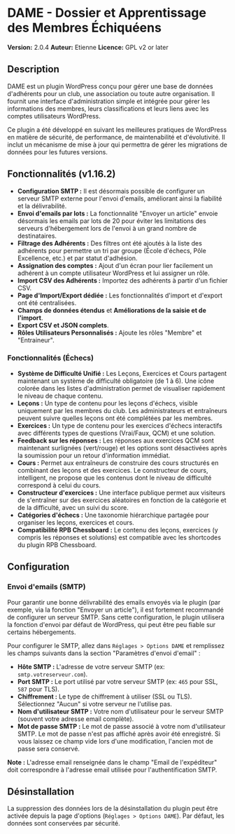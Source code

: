 # DAME - Dossier et Apprentissage des Membres Échiquéens

**Version:** 2.0.4
**Auteur:** Etienne
**Licence:** GPL v2 or later

## Description

DAME est un plugin WordPress conçu pour gérer une base de données d'adhérents pour un club, une association ou toute autre organisation. Il fournit une interface d'administration simple et intégrée pour gérer les informations des membres, leurs classifications et leurs liens avec les comptes utilisateurs WordPress.

Ce plugin a été développé en suivant les meilleures pratiques de WordPress en matière de sécurité, de performance, de maintenabilité et d'évolutivité. Il inclut un mécanisme de mise à jour qui permettra de gérer les migrations de données pour les futures versions.

## Fonctionnalités (v1.16.2)

*   **Configuration SMTP :** Il est désormais possible de configurer un serveur SMTP externe pour l'envoi d'emails, améliorant ainsi la fiabilité et la délivrabilité.
*   **Envoi d'emails par lots :** La fonctionnalité "Envoyer un article" envoie désormais les emails par lots de 20 pour éviter les limitations des serveurs d'hébergement lors de l'envoi à un grand nombre de destinataires.
*   **Filtrage des Adhérents :** Des filtres ont été ajoutés à la liste des adhérents pour permettre un tri par groupe (École d'échecs, Pôle Excellence, etc.) et par statut d'adhésion.
*   **Assignation des comptes :** Ajout d'un écran pour lier facilement un adhérent à un compte utilisateur WordPress et lui assigner un rôle.
*   **Import CSV des Adhérents :** Importez des adhérents à partir d'un fichier CSV.
*   **Page d'Import/Export dédiée :** Les fonctionnalités d'import et d'export ont été centralisées.
*   **Champs de données étendus** et **Améliorations de la saisie et de l'import**.
*   **Export CSV et JSON complets**.
*   **Rôles Utilisateurs Personnalisés :** Ajoute les rôles "Membre" et "Entraineur".

### Fonctionnalités (Échecs)

*   **Système de Difficulté Unifié :** Les Leçons, Exercices et Cours partagent maintenant un système de difficulté obligatoire (de 1 à 6). Une icône colorée dans les listes d'administration permet de visualiser rapidement le niveau de chaque contenu.
*   **Leçons :** Un type de contenu pour les leçons d'échecs, visible uniquement par les membres du club. Les administrateurs et entraîneurs peuvent suivre quelles leçons ont été complétées par les membres.
*   **Exercices :** Un type de contenu pour les exercices d'échecs interactifs avec différents types de questions (Vrai/Faux, QCM) et une solution.
*   **Feedback sur les réponses :** Les réponses aux exercices QCM sont maintenant surlignées (vert/rouge) et les options sont désactivées après la soumission pour un retour d'information immédiat.
*   **Cours :** Permet aux entraîneurs de construire des cours structurés en combinant des leçons et des exercices. Le constructeur de cours, intelligent, ne propose que les contenus dont le niveau de difficulté correspond à celui du cours.
*   **Constructeur d'exercices :** Une interface publique permet aux visiteurs de s'entraîner sur des exercices aléatoires en fonction de la catégorie et de la difficulté, avec un suivi du score.
*   **Catégories d'échecs :** Une taxonomie hiérarchique partagée pour organiser les leçons, exercices et cours.
*   **Compatibilité RPB Chessboard :** Le contenu des leçons, exercices (y compris les réponses et solutions) est compatible avec les shortcodes du plugin RPB Chessboard.

## Configuration

### Envoi d'emails (SMTP)

Pour garantir une bonne délivrabilité des emails envoyés via le plugin (par exemple, via la fonction "Envoyer un article"), il est fortement recommandé de configurer un serveur SMTP. Sans cette configuration, le plugin utilisera la fonction d'envoi par défaut de WordPress, qui peut être peu fiable sur certains hébergements.

Pour configurer le SMTP, allez dans `Réglages > Options DAME` et remplissez les champs suivants dans la section "Paramètres d'envoi d'email" :

*   **Hôte SMTP :** L'adresse de votre serveur SMTP (ex: `smtp.votreserveur.com`).
*   **Port SMTP :** Le port utilisé par votre serveur SMTP (ex: `465` pour SSL, `587` pour TLS).
*   **Chiffrement :** Le type de chiffrement à utiliser (SSL ou TLS). Sélectionnez "Aucun" si votre serveur ne l'utilise pas.
*   **Nom d'utilisateur SMTP :** Votre nom d'utilisateur pour le serveur SMTP (souvent votre adresse email complète).
*   **Mot de passe SMTP :** Le mot de passe associé à votre nom d'utilisateur SMTP. Le mot de passe n'est pas affiché après avoir été enregistré. Si vous laissez ce champ vide lors d'une modification, l'ancien mot de passe sera conservé.

**Note :** L'adresse email renseignée dans le champ "Email de l'expéditeur" doit correspondre à l'adresse email utilisée pour l'authentification SMTP.

## Désinstallation

La suppression des données lors de la désinstallation du plugin peut être activée depuis la page d'options (`Réglages > Options DAME`). Par défaut, les données sont conservées par sécurité.
